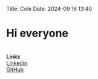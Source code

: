 Title: Cole 
Date: 2024-09 16 13:40 

# Hi everyone
\
**Links**\
[Linkedin](https://uk.linkedin.com/in/colehodler)\
[GitHub](https://github.com/colehdlr)
